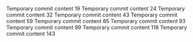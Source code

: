 Temporary commit content 19
Temporary commit content 24
Temporary commit content 32
Temporary commit content 43
Temporary commit content 59
Temporary commit content 85
Temporary commit content 93
Temporary commit content 99
Temporary commit content 118
Temporary commit content 143
